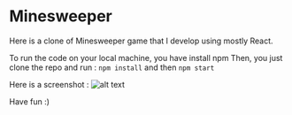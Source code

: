 # Minesweeper

Here is a clone of Minesweeper game that I develop using mostly React.

To run the code on your local machine, you have install npm
Then, you just clone the repo and run :
  `npm install` 
and then
   `npm start`
   
   Here is a screenshot :
![alt text](https://github.com/arthurlormeau/minesweeper/main/screeshot/image.jpg?raw=true)
   
   
   
   
   
   Have fun :)
